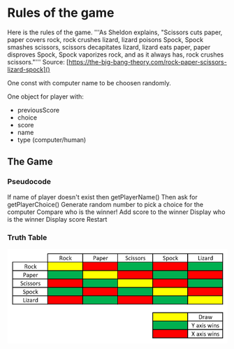 # Rules of the game

Here is the rules of the game.
'''As Sheldon explains, "Scissors cuts paper, paper covers rock, rock crushes lizard, lizard poisons Spock, Spock smashes scissors, scissors decapitates lizard, lizard eats paper, paper disproves Spock, Spock vaporizes rock, and as it always has, rock crushes scissors."'''
Source: [https://the-big-bang-theory.com/rock-paper-scissors-lizard-spock]()

One const with computer name to be choosen randomly.

One object for player with:
* previousScore
* choice
* score
* name
* type (computer/human)

## The Game

### Pseudocode

If name of player doesn't exist then getPlayerName()
Then ask for getPlayerChoice()
Generate random number to pick a choice for the computer
Compare who is the winner!
Add score to the winner
Display who is the winner
Display score
Restart 

### Truth Table
![Table](rpsls.png)